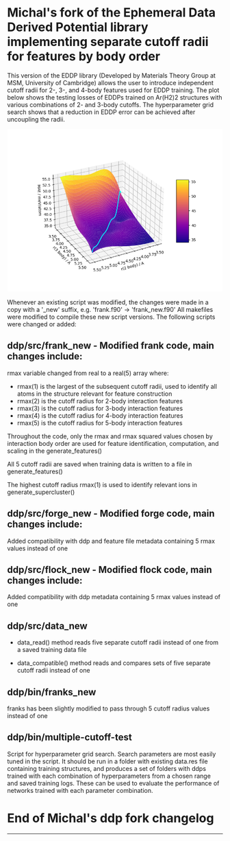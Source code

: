 # Michal's fork of the Ephemeral Data Derived Potential library implementing separate cutoff radii for features by body order

This version of the EDDP library (Developed by Materials Theory Group at MSM, University of Cambridge) allows the user to introduce independent cutoff radii for 2-, 3-, and 4-body features used for EDDP training. The plot below shows the testing losses of EDDPs trained on Ar(H2)2 structures with various combinations of 2- and 3-body cutoffs. The hyperparameter grid search shows that a reduction in EDDP error can be achieved after uncoupling the radii.

![Testing loss of Argon Hydride EDDP depending on training values of 2- and 3-body cutoffs](Loss_cutoff_radius_hyperparameter_search.png "Testing loss of Argon Hydride EDDP depending on training values of 2- and 3-body cutoffs")

Whenever an existing script was modified, the changes were made in a copy with a '_new' suffix, e.g. 'frank.f90' -> 'frank_new.f90'
All makefiles were modified to compile these new script versions. The following scripts were changed or added:

## ddp/src/frank_new - Modified frank code, main changes include:

rmax variable changed from real to a real(5) array where:

* rmax(1) is the largest of the subsequent cutoff radii, used to identify all atoms in the structure relevant for feature construction
* rmax(2) is the cutoff radius for 2-body interaction features
* rmax(3) is the cutoff radius for 3-body interaction features
* rmax(4) is the cutoff radius for 4-body interaction features
* rmax(5) is the cutoff radius for 5-body interaction features

Throughout the code, only the rmax and rmax squared values chosen by interaction body order are used for feature identification, computation, and scaling in the generate_features()

All 5 cutoff radii are saved when training data is written to a file in generate_features()

The highest cutoff radius rmax(1) is used to identify relevant ions in generate_supercluster()

## ddp/src/forge_new - Modified forge code, main changes include:

Added compatibility with ddp and feature file metadata containing 5 rmax values instead of one

## ddp/src/flock_new - Modified flock code, main changes include:

Added compatibility with ddp metadata containing 5 rmax values instead of one

## ddp/src/data_new

* data_read() method reads five separate cutoff radii instead of one from a saved training data file

* data_compatible() method reads and compares sets of five separate cutoff radii instead of one

## ddp/bin/franks_new

franks has been slightly modified to pass through 5 cutoff radius values instead of one

## ddp/bin/multiple-cutoff-test

Script for hyperparameter grid search. 
Search parameters are most easily tuned in the script. It should be run in a folder with existing data.res file containing training structures, and produces a set of folders with ddps trained with each combination of hyperparameters from a chosen range and saved training logs.
These can be used to evaluate the performance of networks trained with each parameter combination.

# End of Michal's ddp fork changelog
-------------------------
